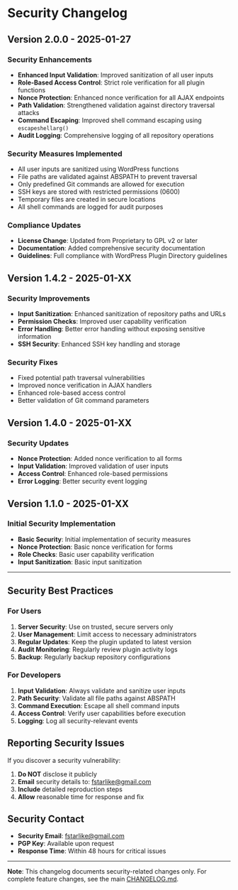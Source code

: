 # Security Changelog

## Version 2.0.0 - 2025-01-27

### Security Enhancements
- **Enhanced Input Validation**: Improved sanitization of all user inputs
- **Role-Based Access Control**: Strict role verification for all plugin functions
- **Nonce Protection**: Enhanced nonce verification for all AJAX endpoints
- **Path Validation**: Strengthened validation against directory traversal attacks
- **Command Escaping**: Improved shell command escaping using `escapeshellarg()`
- **Audit Logging**: Comprehensive logging of all repository operations

### Security Measures Implemented
- All user inputs are sanitized using WordPress functions
- File paths are validated against ABSPATH to prevent traversal
- Only predefined Git commands are allowed for execution
- SSH keys are stored with restricted permissions (0600)
- Temporary files are created in secure locations
- All shell commands are logged for audit purposes

### Compliance Updates
- **License Change**: Updated from Proprietary to GPL v2 or later
- **Documentation**: Added comprehensive security documentation
- **Guidelines**: Full compliance with WordPress Plugin Directory guidelines

## Version 1.4.2 - 2025-01-XX

### Security Improvements
- **Input Sanitization**: Enhanced sanitization of repository paths and URLs
- **Permission Checks**: Improved user capability verification
- **Error Handling**: Better error handling without exposing sensitive information
- **SSH Security**: Enhanced SSH key handling and storage

### Security Fixes
- Fixed potential path traversal vulnerabilities
- Improved nonce verification in AJAX handlers
- Enhanced role-based access control
- Better validation of Git command parameters

## Version 1.4.0 - 2025-01-XX

### Security Updates
- **Nonce Protection**: Added nonce verification to all forms
- **Input Validation**: Improved validation of user inputs
- **Access Control**: Enhanced role-based permissions
- **Error Logging**: Better security event logging

## Version 1.1.0 - 2025-01-XX

### Initial Security Implementation
- **Basic Security**: Initial implementation of security measures
- **Nonce Protection**: Basic nonce verification for forms
- **Role Checks**: Basic user capability verification
- **Input Sanitization**: Basic input sanitization

---

## Security Best Practices

### For Users
1. **Server Security**: Use on trusted, secure servers only
2. **User Management**: Limit access to necessary administrators
3. **Regular Updates**: Keep the plugin updated to latest version
4. **Audit Monitoring**: Regularly review plugin activity logs
5. **Backup**: Regularly backup repository configurations

### For Developers
1. **Input Validation**: Always validate and sanitize user inputs
2. **Path Security**: Validate all file paths against ABSPATH
3. **Command Execution**: Escape all shell command inputs
4. **Access Control**: Verify user capabilities before execution
5. **Logging**: Log all security-relevant events

## Reporting Security Issues

If you discover a security vulnerability:

1. **Do NOT** disclose it publicly
2. **Email** security details to: fstarlike@gmail.com
3. **Include** detailed reproduction steps
4. **Allow** reasonable time for response and fix

## Security Contact

- **Security Email**: fstarlike@gmail.com
- **PGP Key**: Available upon request
- **Response Time**: Within 48 hours for critical issues

---

**Note**: This changelog documents security-related changes only. For complete feature changes, see the main [CHANGELOG.md](CHANGELOG.md).

